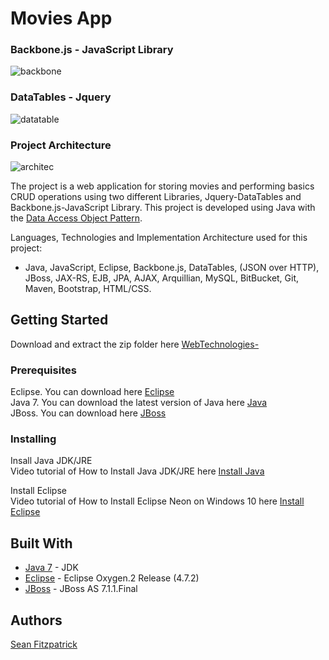 # Movies App

### Backbone.js - JavaScript Library
![backbone](https://user-images.githubusercontent.com/9217947/41192559-eb193c50-6bff-11e8-8703-017b4366a048.png)

### DataTables - Jquery
![datatable](https://user-images.githubusercontent.com/9217947/41192542-9fc6196c-6bff-11e8-8a9e-a10b73dcb3af.png)

### Project Architecture
![architec](https://user-images.githubusercontent.com/9217947/41192373-fe5c271c-6bfc-11e8-8541-eeafe8cd648f.png)

The project is a web application for storing movies and performing basics CRUD operations using two different Libraries, Jquery-DataTables and Backbone.js-JavaScript Library. This project is developed using Java with the [Data Access Object Pattern](http://www.oracle.com/technetwork/java/dataaccessobject-138824.html). 

Languages, Technologies and Implementation Architecture used for this project:
* Java, JavaScript, Eclipse, Backbone.js, DataTables, (JSON over HTTP), JBoss, JAX-RS, EJB, JPA, AJAX, Arquillian, MySQL, BitBucket, Git, Maven, Bootstrap, HTML/CSS.


## Getting Started

Download and extract the zip folder here [WebTechnologies-](https://github.com/seanJosephFitzpatrick/WebTechnologies-/archive/master.zip)            

### Prerequisites

Eclipse. You can download here [Eclipse](http://www.eclipse.org/downloads/eclipse-packages/)                 
Java 7. You can download the latest version of Java here [Java](http://www.oracle.com/technetwork/java/javase/downloads/java-archive-downloads-javase7-521261.html)            
JBoss. You can download here [JBoss](http://jbossas.jboss.org/downloads)

### Installing

Insall Java JDK/JRE                
Video tutorial of How to Install Java JDK/JRE here [Install Java](https://www.youtube.com/watch?v=FzKcJK68z2k)      

Install Eclipse             
Video tutorial of How to Install Eclipse Neon on Windows 10 here [Install Eclipse](https://www.youtube.com/watch?v=WIzzHeWukUU)         

## Built With

* [Java 7](http://www.oracle.com/technetwork/java/javase/downloads/java-archive-downloads-javase7-521261.html) - JDK
* [Eclipse](http://www.eclipse.org/downloads/eclipse-packages/)  - Eclipse Oxygen.2 Release (4.7.2)
* [JBoss](http://jbossas.jboss.org/downloads)  - JBoss AS 7.1.1.Final


## Authors

[Sean Fitzpatrick](https://github.com/seanJosephFitzpatrick) 
